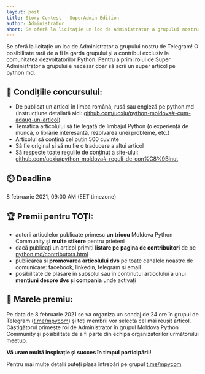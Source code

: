 ```yaml
---
layout: post
title: Story Contest - SuperAdmin Edition
author: Administrator
short: Se oferă la licitație un loc de Administrator a grupului nostru de Telegram! O posibilitate rară de a fi la garda grupului și a contribui exclusiv la comunitatea dezvoltatorilor Python. Pentru a primi rolul de Super Administrator a grupului e necesar doar să scrii un super articol pe python.md.
---
```


Se oferă la licitație un loc de Administrator a grupului nostru de Telegram! 
O posibilitate rară de a fi la garda grupului și a contribui exclusiv la comunitatea dezvoltatorilor Python. 
Pentru a primi rolul de Super Administrator a grupului e necesar doar să scrii un super articol pe python.md.

## 📑 Condițiile concursului:
- De publicat un articol în limba română, rusă sau engleză pe python.md (instrucțiune detaliată aici: [github.com/uoxiu/python-moldova#-cum-adaug-un-articol](https://github.com/uoxiu/python-moldova#-cum-adaug-un-articol))
- Tematica articolului să fie legată de limbajul Python (o experiență de muncă, o librărie interesantă, rezolvarea unei probleme, etc.)
- Articolul să conțină cel puțin 500 cuvinte
- Să fie original și să nu fie o traducere a altui articol
- Să respecte toate regulile de conținut a site-ului: [github.com/uoxiu/python-moldova#-reguli-de-con%C8%9Binut](https://github.com/uoxiu/python-moldova#-reguli-de-con%C8%9Binut)

## ⏲️ Deadline
8 februarie 2021, 09:00 AM (EET timezone)

## 🏆 Premii pentru TOȚI:
- autorii articolelor publicate primesc **un tricou** Moldova Python Community și **multe stikere** pentru prieteni
- dacă publicați un articol primiți **listare pe pagina de contribuitori** de pe [python.md/contributors.html](https://python.md/contributors.html)
- publicarea și **promovarea articolului dvs** pe toate canalele noastre de comunicare: facebook, linkedin, telegram și email
- posibilitate de plasare în subsolul sau în conținutul articolului a unui **mențiuni despre dvs și compania** unde activați

## 🥇 Marele premiu:
Pe data de 8 februarie 2021 se va organiza un sondaj de 24 ore în grupul de Telegram ([t.me/mpycom](https://t.me/mpycom)) și toți membrii vor selecta cel mai reușit articol. 
Câștigătorul primește rol de Administrator în grupul Moldova Python Community și posibilitate de a fi parte din echipa organizatorilor următorului meetup.

**Vă uram multă inspirație și succes în timpul participării!**

Pentru mai multe detalii puteți plasa întrebări pe grupul [t.me/mpycom](https://t.me/mpycom)
